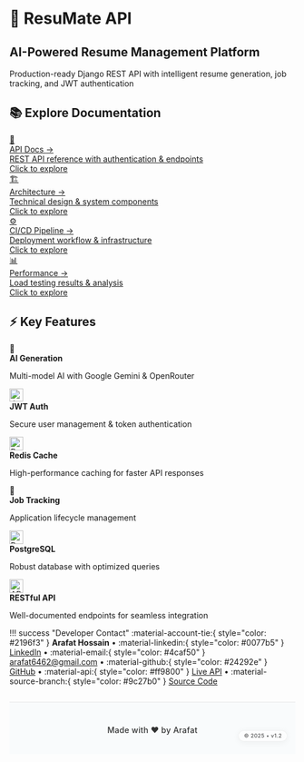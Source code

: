 <div class="homepage">

<div class="hero-section">
<h1>🚀 <strong>ResuMate API</strong></h1>
<h2>AI-Powered Resume Management Platform</h2>

<div class="hero-subtitle">
Production-ready Django REST API with intelligent resume generation, job tracking, and JWT authentication
</div>
</div>

<div class="nav-section">
<h2>📚 <strong>Explore Documentation</strong></h2>

<div class="section-nav-grid">

<a href="api-docs/" class="section-nav-card api-docs">
<div class="nav-icon">🔗</div>
<div class="nav-title">API Docs <span class="nav-arrow">→</span></div>
<div class="nav-description">REST API reference with authentication & endpoints</div>
<div class="nav-cta">Click to explore</div>
</a>

<a href="architecture/" class="section-nav-card architecture">
<div class="nav-icon">🏗️</div>
<div class="nav-title">Architecture <span class="nav-arrow">→</span></div>
<div class="nav-description">Technical design & system components</div>
<div class="nav-cta">Click to explore</div>
</a>

<a href="cicd-pipeline/" class="section-nav-card cicd">
<div class="nav-icon">⚙️</div>
<div class="nav-title">CI/CD Pipeline <span class="nav-arrow">→</span></div>
<div class="nav-description">Deployment workflow & infrastructure</div>
<div class="nav-cta">Click to explore</div>
</a>

<!-- <a href="live-demo/" class="section-nav-card demo">
<div class="nav-icon">🚀</div>
<div class="nav-title">Live Demo <span class="nav-arrow">→</span></div>
<div class="nav-description">Interactive demo & production showcase</div>
<div class="nav-cta">Click to explore</div>
</a> -->

<a href="performance/" class="section-nav-card performance">
<div class="nav-icon">📊</div>
<div class="nav-title">Performance <span class="nav-arrow">→</span></div>
<div class="nav-description">Load testing results & analysis</div>
<div class="nav-cta">Click to explore</div>
</a>

</div>
</div>

<div class="features-section">
<h2>⚡ <strong>Key Features</strong></h2>

<div class="features-grid">

<div class="feature-card ai-gen">
<div class="feature-icon">🤖</div>
<strong>AI Generation</strong>
<p>Multi-model AI with Google Gemini & OpenRouter</p>
</div>

<div class="feature-card auth-sys">
  <div class="feature-icon">
    <img src="/assets/images/jwt.png" alt="JWT Logo" style="height: 1.7em; vertical-align: middle; margin-right: 0.2em;">
  </div>
  <strong>JWT Auth</strong>
  <p>Secure user management & token authentication</p>
</div>

<div class="feature-card cache">
  <div class="feature-icon">
    <img src="/assets/images/redis.png" alt="Redis Logo" style="height: 1.7em; vertical-align: middle; margin-right: 0.2em;">
  </div>
  <strong>Redis Cache</strong>
  <p>High-performance caching for faster API responses</p>
</div>

<div class="feature-card job-track">
<div class="feature-icon">💼</div>
<strong>Job Tracking</strong>
<p>Application lifecycle management</p>
</div>

<div class="feature-card database">
  <div class="feature-icon">
    <img src="/assets/images/postgresql.png" alt="PostgreSQL Logo" style="height: 1.7em; vertical-align: middle; margin-right: 0.2em;">
  </div>
  <strong>PostgreSQL</strong>
  <p>Robust database with optimized queries</p>
</div>

<div class="feature-card api-design">
  <div class="feature-icon">
    <img src="/assets/images/api.png" alt="API Icon" style="height: 1.7em; vertical-align: middle; margin-right: 0.2em;">
  </div>
  <strong>RESTful API</strong>
  <p>Well-documented endpoints for seamless integration</p>
</div>

</div>
</div>

</div>

!!! success "Developer Contact"
    :material-account-tie:{ style="color: #2196f3" } **Arafat Hossain** • :material-linkedin:{ style="color: #0077b5" } [LinkedIn](https://www.linkedin.com/in/arafat6462) • :material-email:{ style="color: #4caf50" } [arafat6462@gmail.com](mailto:arafat6462@gmail.com) • :material-github:{ style="color: #24292e" } [GitHub](https://github.com/Arafat6462) • :material-api:{ style="color: #ff9800" } [Live API](https://arafat2.me/api) • :material-source-branch:{ style="color: #9c27b0" } [Source Code](https://github.com/Arafat6462/ResuMate)

<div style="
  display: flex; 
  justify-content: center; 
  align-items: center; 
  margin-top: 2em; 
  padding: 2.5em 0 2em 0;
  position: relative;
  border-top: 1px solid rgba(0, 0, 0, 0.08);
  background: rgba(248, 250, 252, 0.8);
  backdrop-filter: blur(15px);
">
  <sub style="
    font-size: 1em; 
    color: rgba(0, 0, 0, 0.8); 
    font-weight: 500;
    letter-spacing: 0.3px;
  ">Made with ❤️ by Arafat</sub>
  
  <span style="
    position: absolute; 
    right: 1.5em; 
    font-size: 0.65em; 
    background: rgba(255, 255, 255, 0.6);
    color: rgba(0, 0, 0, 0.7);
    padding: 0.4em 1em;
    border-radius: 15px;
    border: 1px solid rgba(0, 0, 0, 0.05);
    backdrop-filter: blur(10px);
    box-shadow: 0 2px 12px rgba(0, 0, 0, 0.05);
    display: flex;
    align-items: center;
    justify-content: center;
  ">
    <span style="font-weight: 500; letter-spacing: 0.5px;">© 2025 • v1.2</span>
  </span>
</div>
